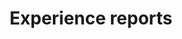 ---
title: "Experience reports"
time: 13:30 - 14:00
type: session
session_type: presentations
weight: 5
talks:
    "Room 1":
        - 132-change-wings-on-the-fly-how-we-replaced-a-system-that-handles-several-million-euro-turnover-with-zero-downtime
    "Room 2":
        - 9-transpiling-our-way-into-the-future
    "Room 3":
        - 149-digital-transformasjon-i-nav
    "Room 4":
        - 161-reduce-the-cognitive-load-and-speed-up-your-team
---